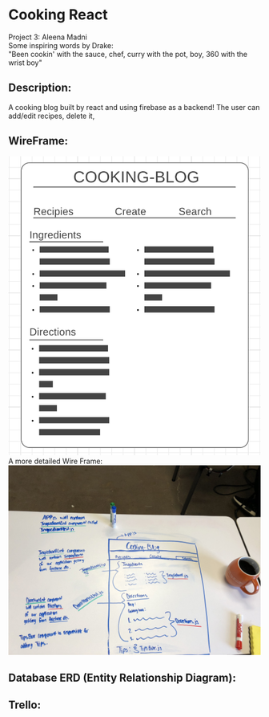 # Cooking React
Project 3: Aleena Madni
<br>
Some inspiring words by Drake:
<br>
"Been cookin' with the sauce, chef, curry with the pot, boy, 360 with the wrist boy"

## Description:
A cooking blog built by react and using firebase as a backend!
The user can add/edit recipes, delete it,  
## WireFrame:
![img](./Images/CookinWire.png)
<br>
A more detailed Wire Frame: 
![img](./Images/CookinMoreWire.jpeg)

## Database ERD (Entity Relationship Diagram):

## Trello:
